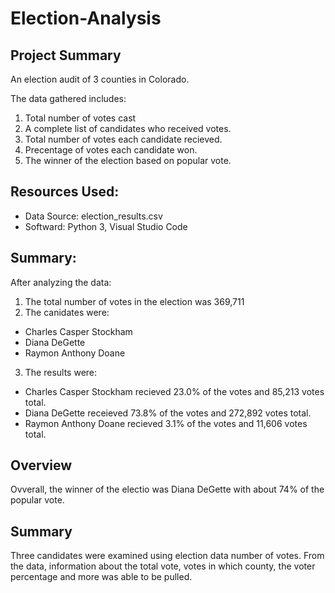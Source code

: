 # Election-Analysis

## Project Summary
An election audit of 3 counties in Colorado. 

The data gathered includes: 
1. Total number of votes cast
2. A complete list of candidates who received votes. 
3. Total number of votes each candidate recieved. 
4. Precentage of votes each candidate won. 
5. The winner of the election based on popular vote. 

## Resources Used:
 - Data Source: election_results.csv
 - Softward: Python 3, Visual Studio Code
 
 ## Summary: 
 After analyzing the data: 
 1. The total number of votes in the election was 369,711
 2. The canidates were:
  * Charles Casper Stockham
  * Diana DeGette
  * Raymon Anthony Doane
3. The results were: 
  * Charles Casper Stockham recieved 23.0% of the votes and 85,213 votes total. 
  * Diana DeGette receieved 73.8% of the votes and 272,892 votes total.
  * Raymon Anthony Doane recieved 3.1% of the votes and 11,606 votes total. 
 
 ## Overview 
 Ovverall, the winner of the electio was Diana DeGette with about 74% of the popular vote. 
 
 ## Summary 
 Three candidates were examined using election data number of votes. From the data, information about the total vote, votes in which county, the voter percentage and more was able to be pulled. 
